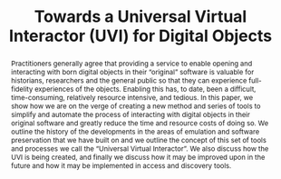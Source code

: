 ---
abstract: Practitioners generally agree that providing a service to enable opening
  and interacting with born digital objects in their “original” software is valuable
  for historians, researchers and the general public so that they can experience full-fidelity
  experiences of the objects. Enabling this has, to date, been a difficult, time-consuming,
  relatively resource intensive, and tedious. In this paper, we show how we are on
  the verge of creating a new method and series of tools to simplify and automate
  the process of interacting with digital objects in their original software and greatly
  reduce the time and resource costs of doing so. We outline the history of the developments
  in the areas of emulation and software preservation that we have built on and we
  outline the concept of this set of tools and processes we call the “Universal Virtual
  Interactor”. We also discuss how the UVI is being created, and finally we discuss
  how it may be improved upon in the future and how it may be implemented in access
  and discovery tools.
creators:
- Meyerson, Jessica
- Rechert, Klaus
- Gates, Ethan
- Anderson, Seth
- Cochrane, Euan
date: null
document_url: https://services.phaidra.univie.ac.at/api/object/o:1081742/download
grand_parent: iPRES
institutions: []
keywords: []
landing_page_url: https://phaidra.univie.ac.at/o:1081742
language: eng
layout: publication
license: CC BY 4.0 International
notes_url: null
parent: iPRES 2019
presentation_url: null
publication_type: paper
size: 424158
source_name: iPRES
title: 'Towards a Universal Virtual Interactor (UVI) for Digital Objects '
year: 2019
---